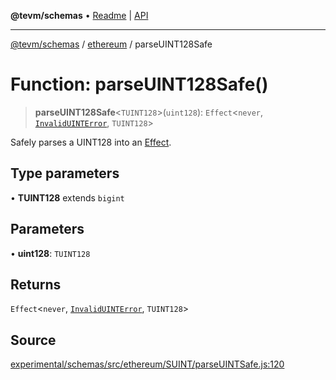 **@tevm/schemas** • [Readme](../../README.md) \| [API](../../modules.md)

***

[@tevm/schemas](../../README.md) / [ethereum](../README.md) / parseUINT128Safe

# Function: parseUINT128Safe()

> **parseUINT128Safe**\<`TUINT128`\>(`uint128`): `Effect`\<`never`, [`InvalidUINTError`](../classes/InvalidUINTError.md), `TUINT128`\>

Safely parses a UINT128 into an [Effect](https://www.effect.website/docs/essentials/effect-type).

## Type parameters

• **TUINT128** extends `bigint`

## Parameters

• **uint128**: `TUINT128`

## Returns

`Effect`\<`never`, [`InvalidUINTError`](../classes/InvalidUINTError.md), `TUINT128`\>

## Source

[experimental/schemas/src/ethereum/SUINT/parseUINTSafe.js:120](https://github.com/evmts/tevm-monorepo/blob/main/experimental/schemas/src/ethereum/SUINT/parseUINTSafe.js#L120)
